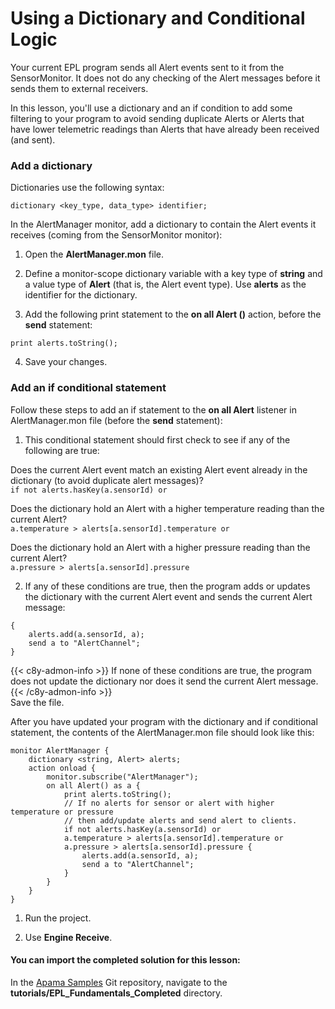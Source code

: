 # Using a Dictionary and Conditional Logic

Your current EPL program sends all Alert events sent to it from the SensorMonitor. It does not do any checking of the Alert messages before it sends them to external receivers.  
  
In this lesson, you'll use a dictionary and an if condition to add some filtering to your program to avoid sending duplicate Alerts or Alerts that have lower telemetric readings than Alerts that have already been received (and sent). 

### Add a dictionary

Dictionaries use the following syntax:  
  
```
dictionary <key_type, data_type> identifier;
```
  
In the AlertManager monitor, add a dictionary to contain the Alert events it receives (coming from the SensorMonitor monitor):  
  
1. Open the **AlertManager.mon** file.  
  
2. Define a monitor-scope dictionary variable with a key type of **string** and a value type of **Alert** (that is, the Alert event type). Use **alerts** as the identifier for the dictionary.  
  
3. Add the following print statement to the **on all Alert ()** action, before the **send** statement:  
  
```
print alerts.toString();
```
  
4. Save your changes. 

### Add an if conditional statement

Follow these steps to add an if statement to the **on all Alert** listener in AlertManager.mon file (before the **send** statement):
  
1. This conditional statement should first check to see if any of the following are true:  

Does the current Alert event match an existing Alert event already in the dictionary (to avoid duplicate alert messages)?  
``` if not alerts.hasKey(a.sensorId) or ```  

Does the dictionary hold an Alert with a higher temperature reading than the current Alert?  
``` a.temperature > alerts[a.sensorId].temperature or ```  
  
Does the dictionary hold an Alert with a higher pressure reading than the current Alert?    
``` a.pressure > alerts[a.sensorId].pressure ```  
  
2. If any of these conditions are true, then the program adds or updates the dictionary with the current Alert event and sends the current Alert message:  

```  
{  
    alerts.add(a.sensorId, a);  
    send a to "AlertChannel";  
}  
```

{{< c8y-admon-info >}}
If none of these conditions are true, the program does not update the dictionary nor does it send the current Alert message.  
{{< /c8y-admon-info >}}  
Save the file. 

After you have updated your program with the dictionary and if conditional statement, the contents of the AlertManager.mon file should look like this:  
``` 
monitor AlertManager {
    dictionary <string, Alert> alerts;
    action onload {
        monitor.subscribe("AlertManager");
        on all Alert() as a {
            print alerts.toString();
            // If no alerts for sensor or alert with higher temperature or pressure
            // then add/update alerts and send alert to clients.
            if not alerts.hasKey(a.sensorId) or
            a.temperature > alerts[a.sensorId].temperature or 
            a.pressure > alerts[a.sensorId].pressure {
                alerts.add(a.sensorId, a);
                send a to "AlertChannel";
            }
        }
    }
} 
```
1. Run the project.  
  
2. Use **Engine Receive**.  
  
#### You can import the completed solution for this lesson:  

In the [Apama Samples](https://github.com/Cumulocity-IoT/apama-samples) Git repository, navigate to the **tutorials/EPL_Fundamentals_Completed** directory.